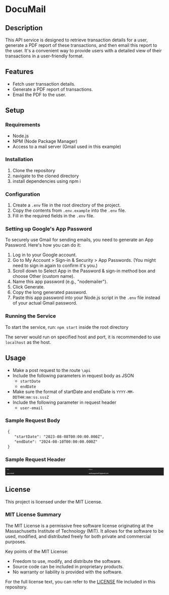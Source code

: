 # DocuMail

## Description
This API service is designed to retrieve transaction details for a user, generate a PDF report of these transactions, and then email this report to the user. It's a convenient way to provide users with a detailed view of their transactions in a user-friendly format.

## Features
- Fetch user transaction details.
- Generate a PDF report of transactions.
- Email the PDF to the user.

## Setup

### Requirements
- Node.js
- NPM (Node Package Manager)
- Access to a mail server (Gmail used in this example)

### Installation
1. Clone the repository
2. navigate to the cloned directory
3. install dependencies using npm i


### Configuration
1. Create a `.env` file in the root directory of the project.
2. Copy the contents from `.env.example` into the `.env` file.
3. Fill in the required fields in the `.env` file.

### Setting up Google's App Password
To securely use Gmail for sending emails, you need to generate an App Password. Here's how you can do it:

1. Log in to your Google account.
2. Go to My Account > Sign-in & Security > App Passwords. (You might need to sign in again to confirm it's you.)
3. Scroll down to Select App in the Password & sign-in method box and choose Other (custom name).
4. Name this app password (e.g., "nodemailer").
5. Click Generate.
6. Copy the long generated password.
7. Paste this app password into your Node.js script in the `.env` file instead of your actual Gmail password.

### Running the Service
To start the service, run: `npm start` inside the root directory

The server would run on specified host and port, it is recommended to use `localhost` as the host.

## Usage

* Make a post request to the route `\api`
* Include the following parameters in request body as JSON 
   - `startDate`
   - `endDate`
* Make sure the format of startDate and endDate is `YYYY-MM-DDTHH:mm:ss.sssZ`
* Include the following parameter in request header
    - `user-email`

### Sample Request Body

     {
        "startDate": "2023-08-08T00:00:00.000Z",
        "endDate": "2024-08-10T00:00:00.000Z"
     }

### Sample Request Header

![Sample Request Header](./images/image.png)
  
## License
This project is licensed under the MIT License.

### MIT License Summary
The MIT License is a permissive free software license originating at the Massachusetts Institute of Technology (MIT). It allows for the software to be used, modified, and distributed freely for both private and commercial purposes.

Key points of the MIT License:
- Freedom to use, modify, and distribute the software.
- Source code can be included in proprietary products.
- No warranty or liability is provided with the software.

For the full license text, you can refer to the [LICENSE](LICENSE) file included in this repository.

